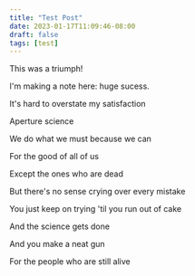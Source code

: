 ```yaml
---
title: "Test Post"
date: 2023-01-17T11:09:46-08:00
draft: false
tags: [test]
---
```


This was a triumph!

I'm making a note here: huge sucess.

It's hard to overstate my satisfaction

Aperture science

We do what we must because we can

For the good of all of us

Except the ones who are dead

But there's no sense crying over every mistake

You just keep on trying 'til you run out of cake

And the science gets done

And you make a neat gun

For the people who are still alive